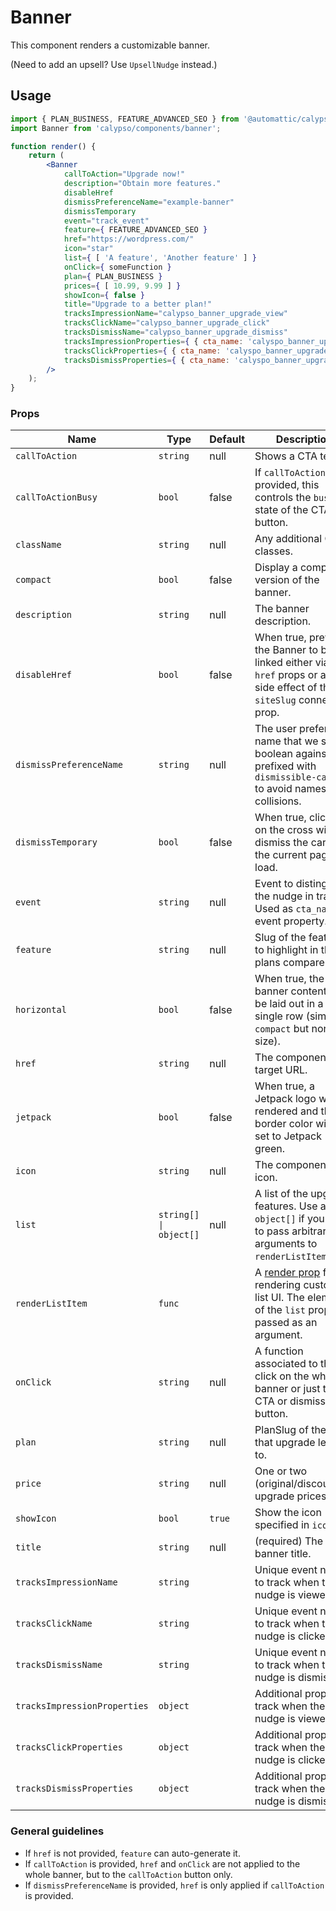 # Banner

This component renders a customizable banner.

(Need to add an upsell? Use `UpsellNudge` instead.)

## Usage

```jsx
import { PLAN_BUSINESS, FEATURE_ADVANCED_SEO } from '@automattic/calypso-products';
import Banner from 'calypso/components/banner';

function render() {
	return (
		<Banner
			callToAction="Upgrade now!"
			description="Obtain more features."
			disableHref
			dismissPreferenceName="example-banner"
			dismissTemporary
			event="track_event"
			feature={ FEATURE_ADVANCED_SEO }
			href="https://wordpress.com/"
			icon="star"
			list={ [ 'A feature', 'Another feature' ] }
			onClick={ someFunction }
			plan={ PLAN_BUSINESS }
			prices={ [ 10.99, 9.99 ] }
			showIcon={ false }
			title="Upgrade to a better plan!"
			tracksImpressionName="calypso_banner_upgrade_view"
			tracksClickName="calypso_banner_upgrade_click"
			tracksDismissName="calypso_banner_upgrade_dismiss"
			tracksImpressionProperties={ { cta_name: 'calyspo_banner_upgrade' } }
			tracksClickProperties={ { cta_name: 'calyspo_banner_upgrade' } }
			tracksDismissProperties={ { cta_name: 'calyspo_banner_upgrade' } }
		/>
	);
}
```

### Props

| Name                         | Type                   | Default | Description                                                                                                                                          |
| ---------------------------- | ---------------------- | ------- | ---------------------------------------------------------------------------------------------------------------------------------------------------- |
| `callToAction`               | `string`               | null    | Shows a CTA text.                                                                                                                                    |
| `callToActionBusy`           | `bool`                 | false   | If `callToAction` is provided, this controls the `busy` state of the CTA button.                                                                     |
| `className`                  | `string`               | null    | Any additional CSS classes.                                                                                                                          |
| `compact`                    | `bool`                 | false   | Display a compact version of the banner.                                                                                                             |
| `description`                | `string`               | null    | The banner description.                                                                                                                              |
| `disableHref`                | `bool`                 | false   | When true, prevent the Banner to be linked either via the `href` props or as a side effect of the `siteSlug` connected prop.                         |
| `dismissPreferenceName`      | `string`               | null    | The user preference name that we store a boolean against, prefixed with `dismissible-card-` to avoid namespace collisions.                           |
| `dismissTemporary`           | `bool`                 | false   | When true, clicking on the cross will dismiss the card for the current page load.                                                                    |
| `event`                      | `string`               | null    | Event to distinguish the nudge in tracks. Used as <code>cta_name</code> event property.                                                              |
| `feature`                    | `string`               | null    | Slug of the feature to highlight in the plans compare card.                                                                                          |
| `horizontal`                 | `bool`                 | false   | When true, the banner content will be laid out in a single row (similar to `compact` but normal size).                                               |
| `href`                       | `string`               | null    | The component target URL.                                                                                                                            |
| `jetpack`                    | `bool`                 | false   | When true, a Jetpack logo will be rendered and the border color will be set to Jetpack green.                                                        |
| `icon`                       | `string`               | null    | The component icon.                                                                                                                                  |
| `list`                       | `string[] \| object[]` | null    | A list of the upgrade features. Use a `object[]` if you want to pass arbitrary arguments to `renderListItem`.                                        |
| `renderListItem`             | `func`                 |         | A [render prop](https://reactjs.org/docs/render-props.html) for rendering custom list UI. The elements of the `list` prop are passed as an argument. |
| `onClick`                    | `string`               | null    | A function associated to the click on the whole banner or just the CTA or dismiss button.                                                            |
| `plan`                       | `string`               | null    | PlanSlug of the plan that upgrade leads to.                                                                                                          |
| `price`                      | `string`               | null    | One or two (original/discounted) upgrade prices.                                                                                                     |
| `showIcon`                   | `bool`                 | `true`  | Show the icon specified in `icon`                                                                                                                    |
| `title`                      | `string`               | null    | (required) The banner title.                                                                                                                         |
| `tracksImpressionName`       | `string`               |         | Unique event name to track when the nudge is viewed                                                                                                  |
| `tracksClickName`            | `string`               |         | Unique event name to track when the nudge is clicked                                                                                                 |
| `tracksDismissName`          | `string`               |         | Unique event name to track when the nudge is dismissed                                                                                               |
| `tracksImpressionProperties` | `object`               |         | Additional props to track when the nudge is viewed                                                                                                   |
| `tracksClickProperties`      | `object`               |         | Additional props to track when the nudge is clicked                                                                                                  |
| `tracksDismissProperties`    | `object`               |         | Additional props to track when the nudge is dismissed                                                                                                |

### General guidelines

- If `href` is not provided, `feature` can auto-generate it.
- If `callToAction` is provided, `href` and `onClick` are not applied to the whole banner, but to the `callToAction` button only.
- If `dismissPreferenceName` is provided, `href` is only applied if `callToAction` is provided.
